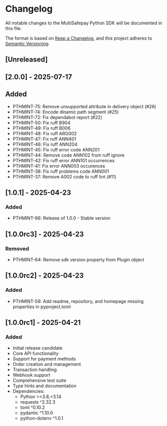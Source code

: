 # Changelog

All notable changes to the MultiSafepay Python SDK will be documented in this file.

The format is based on [Keep a Changelog](https://keepachangelog.com/en/1.0.0/),
and this project adheres to [Semantic Versioning](https://semver.org/spec/v2.0.0.html).

## [Unreleased]

## [2.0.0] - 2025-07-17

## Added
- PTHMINT-75: Remove unsupported attribute in delivery object (#26)
- PTHMINT-74: Encode dinamic path segment (#25)
- PTHMINT-72: Fix dependabot report (#22)
- PTHMINT-50: Fix ruff B904
- PTHMINT-49: Fix ruff B006
- PTHMINT-48: Fix ruff ARG002 
- PTHMINT-47: Fix ruff ANN401
- PTHMINT-46: Fix ruff ANN204
- PTHMINT-45: Fix ruff error code ANN201
- PTHMINT-44: Remove code ANN102 from ruff ignore
- PTHMINT-42: Fix ruff error ANN101 occurrences
- PTHMINT-41: Fix error ANN003 occurences
- PTHMINT-38: Fix ruff problems code ANN001
- PTHMINT-37: Remove A002 code to ruff lint (#11)

## [1.0.1] - 2025-04-23

### Added
- PTHMINT-66: Release of 1.0.0 - Stable version

## [1.0.0rc3] - 2025-04-23

### Removed
- PTHMINT-64: Remove sdk version property from Plugin object

## [1.0.0rc2] - 2025-04-23

### Added
- PTHMINT-59: Add readme, repository, and homepage missing properties in pyproject.toml

## [1.0.0rc1] - 2025-04-21

### Added
- Initial release candidate
- Core API functionality
- Support for payment methods
- Order creation and management
- Transaction handling
- Webhook support
- Comprehensive test suite
- Type hints and documentation
- Dependencies:
  - Python >=3.8,<3.14
  - requests ^2.32.3
  - toml ^0.10.2
  - pydantic ^1.10.0
  - python-dotenv ^1.0.1